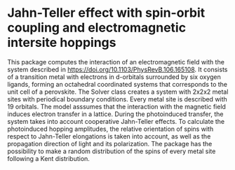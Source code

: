 # Jahn-Teller effect with spin-orbit coupling and electromagnetic intersite hoppings

This package computes the interaction of an electromagnetic field with the system described in https://doi.org/10.1103/PhysRevB.106.165108.
It consists of a transition metal with electrons in d-orbitals surrounded by six oxygen ligands, forming an octahedral coordinated systems that corresponds to the unit cell of a perovskite. The Solver class creates a system with 2x2x2 metal sites with periodical boundary conditions.
Every metal site is described with 19 orbitals. The model asssumes that the interaction with the magnetic field induces electron transfer in a lattice. During the photoinduced transfer, the system takes into account cooperative Jahn-Teller effects. To calculate the photoinduced hopping amplitudes, the relative orientation of spins with respect to Jahn-Teller elongations is taken into account, as well as the propagation direction of light and its polarization. The package has the possibility to make a random distribution of the spins of every metal site following a Kent distribution.
